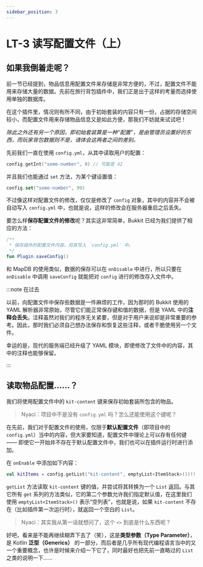 ```yaml
---
sidebar_position: 3
---
```


# LT-3 读写配置文件（上）

## 如果我倒着走呢？

前一节已经提到，物品信息用配置文件来存储是非常方便的，不过，配置文件不能用来存储大量的数据。先前在旅行背包插件中，我们正是出于这样的考量而选择使用单独的数据库。

在这个插件里，情况则有所不同，由于初始套装的内容只有一份，占据的存储空间较小，而配置文件用来存储物品信息又是如此方便，那我们不妨就来试试吧！

*除此之外还有另一个原因，即初始套装算是一种“配置”，是由管理员设置好的东西，而玩家背包数据则不是，请体会这两者之间的差别。*


先前我们一直在使用 `config.yml`，从其中读取用户的配置：

```kotlin
config.getInt("some-number", 0) // 可能是 42
```

并且我们也能通过 `set` 方法，为某个键设置值：

```kotlin
config.set("some-number", 99)
```

不过像这样对配置文件的修改，仅仅是修改了 `config` 对象，其中的内容并不会被自动写入 `config.yml` 中，也就是说，这样的修改会在服务器重启之后丢失。

要怎么样**保存配置文件的修改**呢？其实这非常简单，Bukkit 已经为我们提供了相应的方法：

```kotlin
/**
 * 保存插件的配置文件内容，将其写入 `config.yml` 中。
 */
fun Plugin.saveConfig()
```

和 MapDB 的使用类似，数据的保存可以在 `onDisable` 中进行，所以只要在 `onDisable` 中调用 `saveConfig` 就能把对 `config` 进行的修改存入文件中。

:::note 在过去

以前，向配置文件中保存些数据是一件麻烦的工作，因为那时的 Bukkit 使用的 YAML 解析器非常原始，尽管它们能正常保存键和值的数据，但是 YAML 中的**注释会丢失**。注释虽然对我们的程序无关紧要，但是对于用户来说却是非常重要的参考。因此，那时我们必须自己想办法保存和恢复这些注释，或者干脆使用另一个文件。

幸运的是，现代的服务端已经升级了 YAML 模块，即使修改了文件中的内容，其中的注释也能够保留。

:::

## 读取物品配置……？

我们将使用配置文件中的 `kit-content` 键来保存初始套装所包含的物品。

> Nyaci：项目中不是没有 `config.yml` 吗？怎么还能使用这个键呢？

在先前，我们对于配置文件的使用，仅限于**默认配置文件**（即项目中的 `config.yml`）当中的内容，但大家要知道，配置文件中理论上可以存有任何键 —— 即使它一开始并不存在于默认配置文件中，我们也可以在插件运行时进行添加。

在 `onEnable` 中添加如下内容：

```kotlin
val kitItems = config.getList("kit-content", emptyList<ItemStack>())!! as List<ItemStack>
```

`getList` 方法读取 `kit-content` 键的值，并尝试将其转换为一个 `List` 返回。与其它所有 `get` 系列的方法类似，它的第二个参数允许我们指定默认值，在这里我们使用 `emptyList<ItemStack>()` 表示“空列表”，也就是说，如果 `kit-content` 不存在（比如插件第一次运行时），就返回一个空白的 `List`。

> Nyaci：其实我从第一话就想问了，这个 `<>` 到底是什么东西呢？

好吧，看来是不能再继续糊弄下去了（笑），这是**类型参数（Type Parameter）**，是 Kotlin **泛型（Generics）** 的一部分，而后者是几乎所有现代编程语言当中的又一个重要概念，也许是时候来介绍一下它了，同时最好也把先前一直略过的 `List` 之类的说明一下……